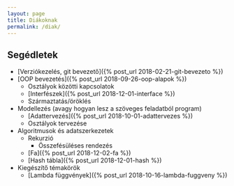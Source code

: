 ```yaml
---
layout: page
title: Diákoknak
permalink: /diak/
---
```


## Segédletek

* [Verziókezelés, git bevezető]({% post_url 2018-02-21-git-bevezeto %})
* [OOP bevezetés]({% post_url 2018-09-26-oop-alapok %})
  * Osztályok közötti kapcsolatok
  * [Interfészek]({% post_url 2018-12-01-interface %})
  * Származtatás/öröklés
* Modellezés (avagy hogyan lesz a szöveges feladatból program)
  * [Adattervezés]({% post_url 2018-10-01-adattervezes %})
  * Osztályok tervezése
* Algoritmusok és adatszerkezetek
  * Rekurzió
    * Összefésüléses rendezés
  * [Fa]({% post_url 2018-12-02-fa %})
  * [Hash tábla]({% post_url 2018-12-01-hash %})
* Kiegészítő témakörök
  * [Lambda függvények]({% post_url 2018-10-16-lambda-fuggveny %})
